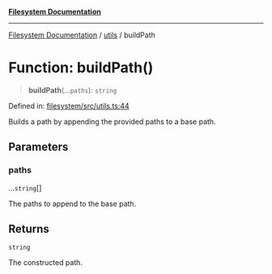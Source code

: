 [**Filesystem Documentation**](../../README.md)

***

[Filesystem Documentation](../../README.md) / [utils](../README.md) / buildPath

# Function: buildPath()

> **buildPath**(...`paths`): `string`

Defined in: [filesystem/src/utils.ts:44](https://github.com/stonemjs/filesystem/blob/3507c649e7e162008a7a2fa6bc8b30287cce6f59/src/utils.ts#L44)

Builds a path by appending the provided paths to a base path.

## Parameters

### paths

...`string`[]

The paths to append to the base path.

## Returns

`string`

The constructed path.
